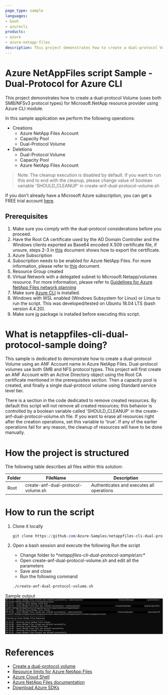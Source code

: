 ```yaml
---
page_type: sample
languages:
- bash
- azurecli
products:
- azure
- azure-netapp-files
description: This project demonstrates how to create a dual-protocol Volume for Microsoft.NetApp resource provider using Azure CLI NetAppFiles module.
---
```


# Azure NetAppFiles script Sample - Dual-Protocol for Azure CLI 

This project demonstrates how to create a dual-protocol Volume (uses both SMB/NFSv3 protocol types) for Microsoft.NetApp resource provider using Azure CLI module.

In this sample application we perform the following operations:

* Creations
    * Azure NetApp Files Account
    * Capacity Pool
    * Dual-Protocol Volume
* Deletions
    * Dual-Protocol Volume
    * Capacity Pool
    * Azure NetApp Files Account

>Note: The cleanup execution is disabled by default. If you want to run this end to end with the cleanup, please
>change value of boolean variable 'SHOULD_CLEANUP' in create-anf-dual-protocol-volume.sh

If you don't already have a Microsoft Azure subscription, you can get a FREE trial account [here](http://go.microsoft.com/fwlink/?LinkId=330212).

## Prerequisites

1. Make sure you comply with the dual-protocol considerations before you proceed.
1. Have the Root CA certificate used by the AD Domain Controller and the Windows clients exported as Base64 encoded X.509 certificate file, if unsure, steps 2-3 in [this](https://docs.microsoft.com/en-us/azure/azure-netapp-files/create-volumes-dual-protocol#upload-active-directory-certificate-authority-public-root-certificate) document shows how to export the certificate.
1. Azure Subscription
1. Subscription needs to be enabled for Azure NetApp Files. For more information, please refer to [this](https://docs.microsoft.com/azure/azure-netapp-files/azure-netapp-files-register#waitlist) document.
1. Resource Group created
1. Virtual Network with a delegated subnet to Microsoft.Netapp/volumes resource. For more information, please refer to [Guidelines for Azure NetApp Files network planning](https://docs.microsoft.com/en-us/azure/azure-netapp-files/azure-netapp-files-network-topologies)
1. Make sure [Azure CLI](https://docs.microsoft.com/cli/azure/install-azure-cli) is installed.
1. Windows with WSL enabled (Windows Subsystem for Linux) or Linux to run the script. This was developed/tested on Ubuntu 18.04 LTS (bash version 4.4.20).
1. Make sure [jq](https://stedolan.github.io/jq/) package is installed before executing this script.

# What is netappfiles-cli-dual-protocol-sample doing? 

This sample is dedicated to demonstrate how to create a dual-protocol Volume using an ANF Account name in Azure NetApp Files.
Dual-protocol volumes use both SMB and NFS protocol types.
This project will first create an ANF Account with an Active Directory object using the Root CA certificate mentioned in the prerequisites section.
Then a capacity pool is created, and finally a single dual-protocol volume using Standard service level tier.

There is a section in the code dedicated to remove created resources. By default this script will not remove all created resources;
this behavior is controlled by a boolean variable called 'SHOULD_CLEANUP' in the create-anf-dual-protocol-volume.sh file. If you want to erase all resources right after the
creation operations, set this variable to 'true'.
If any of the earlier operations fail for any reason, the cleanup of resources will have to be done manually.

# How the project is structured

The following table describes all files within this solution:

| Folder      | FileName               				 | Description                                                                                                                         |
|-------------|--------------------------------------|-------------------------------------------------------------------------------------------------------------------------------------|
| Root        | create-anf-dual-protocol-volume.sh   | Authenticates and executes all operations                                                                                           |


# How to run the script

1. Clone it locally
    ```powershell
    git clone https://github.com/Azure-Samples/netappfiles-cli-dual-protocol-sample.git
    ```
1. Open a bash session and execute the following Run the script

	 * Change folder to **netappfiles-cli-dual-protocol-sample\src\**
	 * Open create-anf-dual-protocol-volume.sh and edit all the parameters
	 * Save and close
	 * Run the following command
	 ``` Bash
	 ./create-anf-dual-protocol-volume.sh
	 ```

Sample output
![e2e execution](./media/e2e-execution.PNG)

# References

* [Create a dual-protocol volume](https://docs.microsoft.com/en-us/azure/azure-netapp-files/create-volumes-dual-protocol)
* [Resource limits for Azure NetApp Files](https://docs.microsoft.com/azure/azure-netapp-files/azure-netapp-files-resource-limits)
* [Azure Cloud Shell](https://docs.microsoft.com/azure/cloud-shell/quickstart)
* [Azure NetApp Files documentation](https://docs.microsoft.com/azure/azure-netapp-files/)
* [Download Azure SDKs](https://azure.microsoft.com/downloads/)
 
